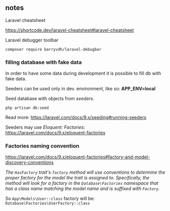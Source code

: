 ## notes

Laravel cheatsheet

https://shortcode.dev/laravel-cheatsheet#laravel-cheatsheet

Laravel debugger toolbar

`composer require barryvdh/laravel-debugbar`


### filling database with fake data

In order to have some data during development it is possible to fill db with fake data.

Seeders can be used only in dev. environment, like so: **APP_ENV=local**

Seed database with objects from _seeders_.

`php artisan db:seed`

Read more: https://laravel.com/docs/9.x/seeding#running-seeders

Seeders may use _Eloquent: Factories_: https://laravel.com/docs/9.x/eloquent-factories

### Factories naming convention

https://laravel.com/docs/9.x/eloquent-factories#factory-and-model-discovery-conventions

_The `HasFactory` trait's `factory` method will use conventions to determine the proper factory for the model the trait
is
assigned to. Specifically, the method will look for a factory in the `Database\Factories` namespace that has a class
name
matching the model name and is suffixed with `Factory`._

So `App\Models\User::class` factory will be: `Database\Factories\UserFactory::class`
